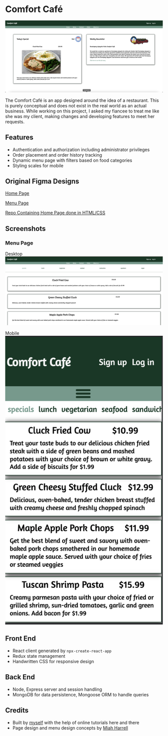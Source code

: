 # Comfort Café

![Demo Screenshot](home_page.png)

The Comfort Café is an app designed around the idea of a restaurant. This is purely conceptual and does not exist in the real world as an actual business. While working on this project, I asked my fiancee to treat me like she was my client, making changes and developing features to meet her requests.

## Features

- Authentication and authorization including administrator privileges
- Order placement and order history tracking
- Dynamic menu page with filters based on food categories
- Styling scales for mobile

## Original Figma Designs

[Home Page](https://www.figma.com/file/rNPn0P1IX3ILIya7gbZy9Z/Comfort-Caf%C3%A9?node-id=0%3A1)

[Menu Page](https://www.figma.com/file/rNPn0P1IX3ILIya7gbZy9Z/Comfort-Caf%C3%A9?node-id=8%3A85)

[Repo Containing Home Page done in HTML/CSS](https://github.com/ctdupuis/html-css-1.git)

## Screenshots

### Menu Page
Desktop
![Menu Desk](menu_page.png)

Mobile
![Menu Mobile](menu_mobile.png)

## Front End

- React client generated by `npx-create-react-app`
- Redux state management
- Handwritten CSS for responsive design

## Back End
- Node, Express server and session handling
- MongoDB for data persistence, Mongoose ORM to handle queries

## Credits
- Built by [myself](https://www.linkedin.com/in/cody-dupuis/) with the help of online tutorials here and there
- Page design and menu design concepts by [Miah Harrell](https://www.linkedin.com/in/miah-harrell/)